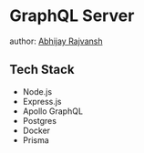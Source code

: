 # GraphQL Server

author: [Abhijay Rajvansh](https://abhijayrajvansh.com)

## Tech Stack

- Node.js
- Express.js
- Apollo GraphQL
- Postgres
- Docker
- Prisma
